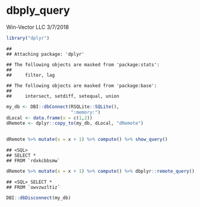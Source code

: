dbply\_query
================
Win-Vector LLC
3/7/2018

``` r
library("dplyr")
```

    ## 
    ## Attaching package: 'dplyr'

    ## The following objects are masked from 'package:stats':
    ## 
    ##     filter, lag

    ## The following objects are masked from 'package:base':
    ## 
    ##     intersect, setdiff, setequal, union

``` r
my_db <- DBI::dbConnect(RSQLite::SQLite(),
                        ":memory:")
dLocal <- data.frame(x = c(1,2))
dRemote <- dplyr::copy_to(my_db, dLocal, "dRemote")


dRemote %>% mutate(x = x + 1) %>% compute() %>% show_query()
```

    ## <SQL>
    ## SELECT *
    ## FROM `rdxkcbbsmw`

``` r
dRemote %>% mutate(x = x + 1) %>% compute() %>% dbplyr::remote_query()
```

    ## <SQL> SELECT *
    ## FROM `owvzwzltiz`

``` r
DBI::dbDisconnect(my_db)
```
